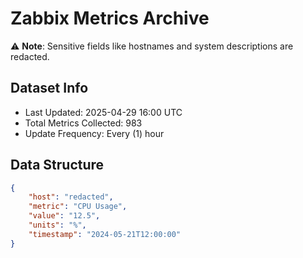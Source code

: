 # Zabbix Metrics Archive

⚠️ **Note**: Sensitive fields like hostnames and system descriptions are redacted.

## Dataset Info
- Last Updated: 2025-04-29 16:00 UTC
- Total Metrics Collected: 983
- Update Frequency: Every (1) hour

## Data Structure
```json
{
    "host": "redacted",
    "metric": "CPU Usage",
    "value": "12.5",
    "units": "%",
    "timestamp": "2024-05-21T12:00:00"
}
```
